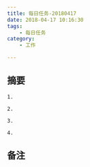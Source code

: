```yaml
---
title: 每日任务-20180417
date: 2018-04-17 10:16:30
tags:
    - 每日任务
category: 
    - 工作

---
```


## 摘要

    1. 

    2. 

    3. 

    4. 

## 备注
